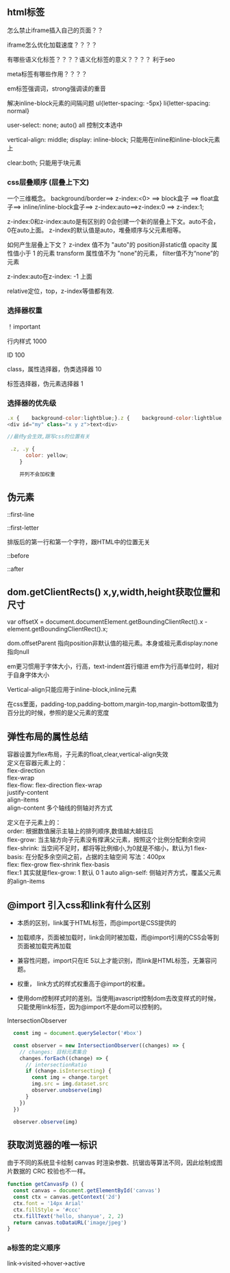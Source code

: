 ## html标签
怎么禁止iframe插入自己的页面？？


iframe怎么优化加载速度？？？？



有哪些语义化标签？？？？语义化标签的意义？？？？
利于seo


meta标签有哪些作用？？？？


em标签强调词，strong强调读的重音


解决inline-block元素的间隔问题
ul{letter-spacing: -5px}
li{letter-spacing: normal}



user-select: none; auto() all 控制文本选中


vertical-align: middle;
display: inline-block;  只能用在inline和inline-block元素上



clear:both; 只能用于块元素




### css层叠顺序  (层叠上下文)
一个三维概念。
background/border==> z-index:<0> ==> block盒子 ==> float盒子==> inline/inline-block盒子==> z-index:auto==>z-index:0 ==> z-index:1;

z-index:0和z-index:auto是有区别的
0会创建一个新的层叠上下文。auto不会，0在auto上面。
z-index的默认值是auto，堆叠顺序与父元素相等。

如何产生层叠上下文？
z-index 值不为 "auto"的 position非static值
opacity 属性值⼩于 1 的元素
transform 属性值不为 "none"的元素，
filter值不为“none”的元素



z-index:auto在z-index: -1 上面

relative定位，top，z-index等值都有效.
### 选择器权重

！important

行内样式 1000

ID  100

class，属性选择器，伪类选择器  10 

标签选择器，伪元素选择器 1 


### 选择器的优先级
```js
.x {    background-color:lightblue;}.z {    background-color:lightblue;}.y {    background-color:lightgreen;}
<div id="my" class="x y z">text<div>

//最终y会生效,跟写css的位置有关

 .z, .y {
      color: yellow;
    }

    并列不会加权重
```


## 伪元素
::first-line  

::first-letter  

排版后的第一行和第一个字符，跟HTML中的位置无关

::before  

::after


## dom.getClientRects() x,y,width,height获取位置和尺寸 


var offsetX = document.documentElement.getBoundingClientRect().x - element.getBoundingClientRect().x;


dom.offsetParent 指向position非默认值的祖元素。本身或祖元素display:none 指向null 


em更习惯用于字体大小，行高，text-indent首行缩进
em作为行高单位时，相对于自身字体大小 


Vertical-align只能应用于inline-block,inline元素 



在css里面，padding-top,padding-bottom,margin-top,margin-bottom取值为百分比的时候，参照的是父元素的宽度
## 弹性布局的属性总结
  容器设置为flex布局，子元素的float,clear,vertical-align失效  
  定义在容器元素上的：  
  flex-direction  
  flex-wrap  
  flex-flow: flex-direction flex-wrap  
  justify-content  
  align-items  
  align-content  多个轴线的侧轴对齐方式  


  定义在子元素上的：  
    order: 根据数值展示主轴上的排列顺序,数值越大越往后  
    flex-grow: 当主轴方向子元素没有撑满父元素，按照这个比例分配剩余空间  
    flex-shrink: 当空间不足时，都将等比例缩小,为0就是不缩小，默认为1
    flex-basis: 在分配多余空间之前，占据的主轴空间 写法：400px  
    flex: flex-grow flex-shrink flex-basis     
    flex:1 其实就是flex-grow: 1  默认 0 1 auto
    align-self: 侧轴对齐方式，覆盖父元素的align-items  



## @import 引入css和link有什么区别 

- 本质的区别，link属于HTML标签，而@import是CSS提供的  

- 加载顺序，页面被加载时，link会同时被加载，而@import引用的CSS会等到页面被加载完再加载  


- 兼容性问题，import只在IE 5以上才能识别，而link是HTML标签，无兼容问题。 

- 权重， link方式的样式权重高于@import的权重。 

- 使用dom控制样式时的差别。当使用javascript控制dom去改变样式的时候，只能使用link标签，因为@import不是dom可以控制的。



IntersectionObserver  

```js
  const img = document.querySelector('#box')

  const observer = new IntersectionObserver((changes) => {
    // changes: 目标元素集合
    changes.forEach((change) => {
      // intersectionRatio
      if (change.isIntersecting) {
        const img = change.target
        img.src = img.dataset.src
        observer.unobserve(img)
      }
    })
  })

  observer.observe(img) 

  ``` 


  ## 获取浏览器的唯一标识 
  由于不同的系统显卡绘制 canvas 时渲染参数、抗锯齿等算法不同，因此绘制成图片数据的 CRC 校验也不一样。 
  ```js
  function getCanvasFp () {
    const canvas = document.getElementById('canvas')
    const ctx = canvas.getContext('2d')
    ctx.font = '14px Arial'
    ctx.fillStyle = '#ccc'
    ctx.fillText('hello, shanyue', 2, 2)
    return canvas.toDataURL('image/jpeg')
  }
  ``` 

### a标签的定义顺序
  link→visited→hover→active 